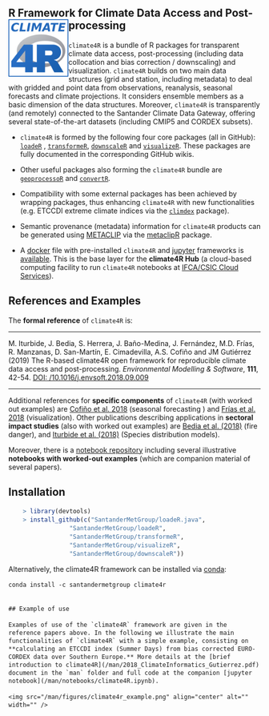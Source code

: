 
## R Framework for Climate Data Access and Post-processing <img src="/man/figures/climate4R_logo.svg" align="left" alt="" width="120" />

`climate4R` is a bundle of R packages for transparent climate data access, post-processing (including data collocation and bias correction / downscaling) and visualization. `climate4R` builds on two main data structures (grid and station, including metadata) to deal with gridded and point data from observations, reanalysis, seasonal forecasts and climate projections. It considers ensemble members as a basic dimension of the data structures. Moreover, `climate4R` is transparently (and remotely) connected to the Santander Climate Data Gateway, offering several state-of-the-art datasets (including CMIP5 and CORDEX subsets).

* `climate4R` is formed by the following four core packages (all in GitHub): [`loadeR`](https://github.com/SantanderMetGroup/loadeR) , [`transformeR`](https://github.com/SantanderMetGroup/transformeR), [`downscaleR`](https://github.com/SantanderMetGroup/downscaleR) and [`visualizeR`](https://github.com/SantanderMetGroup/visualizeR). These packages are fully documented in the corresponding GitHub wikis.

* Other useful packages also forming the `climate4R` bundle are [`geoprocessoR`](https://github.com/SantanderMetGroup/geoprocessoR) and [`convertR`](https://github.com/SantanderMetGroup/convertR).   

* Compatibility with some external packages has been achieved by wrapping packages, thus enhancing `climate4R` with new functionalities (e.g. ETCCDI extreme climate indices via the [`climdex`](https://github.com/pacificclimate/climdex.pcic) package). 

* Semantic provenance (metadata) information for `climate4R` products can be generated using [METACLIP](http://www.metaclip.org) via the [metaclipR](https://github.com/metaclip/metaclipR) package.

* A [docker](https://www.docker.com/why-docker) file with pre-installed `climate4R` and [jupyter](https://jupyter.readthedocs.io/en/latest) frameworks is [available](https://github.com/SantanderMetGroup/climate4R/tree/master/docker). This is the base layer for the **climate4R Hub** (a cloud-based computing facility to run `climate4R` notebooks at [IFCA/CSIC Cloud Services](https://ifca.unican.es/en-us/research/advanced-computing-and-e-science)).


## References and Examples


The **formal reference** of `climate4R` is: 

****
M. Iturbide, J. Bedia, S. Herrera, J. Baño-Medina, J. Fernández, M.D. Frías, R. Manzanas, D. San-Martín, E. Cimadevilla, A.S. Cofiño and JM Gutiérrez (2019) The R-based climate4R open framework for reproducible climate data access and post-processing. *Environmental Modelling & Software*, **111**, 42-54. [DOI: /10.1016/j.envsoft.2018.09.009](https://doi.org/10.1016/j.envsoft.2018.09.009)
****

Additional references for **specific components** of `climate4R` (with worked out examples) are [Cofiño et al. 2018](http://doi.org/10.1016/j.cliser.2017.07.001) (seasonal forecasting ) and [Frías et al. 2018](http://doi.org/10.1016/j.envsoft.2017.09.008) (visualization). Other publications describing applications in **sectoral impact studies** (also with worked out examples) are [Bedia et al. (2018)](http://doi.org/10.1016/j.cliser.2017.04.001) (fire danger), and [Iturbide et al. (2018)](https://journal.r-project.org/archive/2018/RJ-2018-019/index.html) (Species distribution models).
<!-- 
* [Cofiño et al. 2018](http://doi.org/10.1016/j.cliser.2017.07.001) (seasonal forecasting )
 * [Frías et al. 2018](http://doi.org/10.1016/j.envsoft.2017.09.008) (visualization). 

Other publications describing applications of `climate4R` in **sectoral impact studies** (with worked out examples):

 * **Fire danger:** [Bedia et al. (2018)](http://doi.org/10.1016/j.cliser.2017.04.001) Seasonal predictions of Fire Weather Index: Paving the way for their operational applicability in Mediterranean Europe. *Climate Services*, **9**, 101-110. 

 * **Species distribution models:** [Iturbide et al. (2018)](https://journal.r-project.org/archive/2018/RJ-2018-019/index.html) Tackling Uncertainties of Species Distribution Model Projections with Package mopa. *The R Journal*, **10**(1), 122-139. 
-->

Moreover, there is a [notebook repository](https://github.com/SantanderMetGroup/notebooks) including several illustrative **notebooks with worked-out examples** (which are companion material of several papers). 

## Installation
``` r
    > library(devtools)
    > install_github(c("SantanderMetGroup/loadeR.java",
                 "SantanderMetGroup/loadeR",
                 "SantanderMetGroup/transformeR",
                 "SantanderMetGroup/visualizeR",
                 "SantanderMetGroup/downscaleR"))
```
Alternatively, the climate4R framework can be installed via [conda](https://github.com/SantanderMetGroup/climate4R/tree/master/conda):
```
conda install -c santandermetgroup climate4r


## Example of use

Examples of use of the `climate4R` framework are given in the reference papers above. In the following we illustrate the main functionalities of `climate4R` with a simple example, consisting on **calculating an ETCCDI index (Summer Days) from bias corrected EURO-CORDEX data over Southern Europe.** More details at the [brief introduction to climate4R](/man/2018_ClimateInformatics_Gutierrez.pdf) document in the `man` folder and full code at the companion [jupyter notebook](/man/notebooks/climate4R.ipynb).

<img src="/man/figures/climate4r_example.png" align="center" alt="" width="" />


